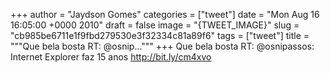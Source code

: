 
+++
author = "Jaydson Gomes"
categories = ["tweet"]
date = "Mon Aug 16 16:05:00 +0000 2010"
draft = false
image = "{TWEET_IMAGE}"
slug = "cb985be6711e1f9fbd279530e3f32334c81a89f6"
tags = ["tweet"]
title = """Que bela bosta RT: @osnip..."""
+++
Que bela bosta RT: @osnipassos: Internet Explorer faz 15 anos http://bit.ly/cm4xvo
